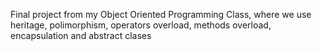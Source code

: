 Final project from my Object Oriented Programming Class, where we use heritage, polimorphism, operators overload, methods overload, encapsulation and abstract clases
